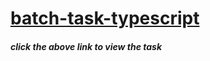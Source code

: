 # [batch-task-typescript](https://batch-list-typescript.netlify.app/)

##### click the above link to view the task